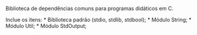 Biblioteca de dependências comuns para programas didáticos em C.

Inclue os itens:
    * Biblioteca padrão (stdio, stdlib, stdbool);
    * Módulo String;
    * Módulo Util;
    * Módulo StdOutput;

